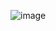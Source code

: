 ![image](https://github.com/braxtonculver/Body-Mass-Index-Calculator/assets/49820745/54cb7c86-22c4-46c9-9332-2306a14fb221)
